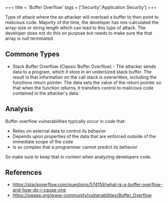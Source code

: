 +++
title = 'Buffer Overflow'
tags = ['Security','Application Security']
+++

Type of attack where the an attacker will overload a buffer to then point to malicious code. Majority of the time, the developer has mis-calculated the array-size or string length which can lead to this type of attack. The developer does not do this on purpose but needs to make sure the that array is null terminated. 

## Commone Types
- Stack Buffer Overflow (Classic Buffer Overflow) - The attacker sends data to a program, which it store in an undersized stack buffer. The result is that information on the call stack is overwritten, including the functions return pointer. The data sets the value of the return pointer so that when the function returns, it transfers control to malicious code contained in the attacker's data. 

## Analysis

Buffer overflow vulnerabilities typically occur in code that:
  - Relies on external data to control its behavior
  - Depends upon properties of the data that are enforced outside of the immediate scope of the code
  - Is so complex that a programmer cannot predict its behavior

So make sure to keep that in context when analyzing developers code. 


## References
- https://stackoverflow.com/questions/574159/what-is-a-buffer-overflow-and-how-do-i-cause-one
- https://owasp.org/www-community/vulnerabilities/Buffer_Overflow